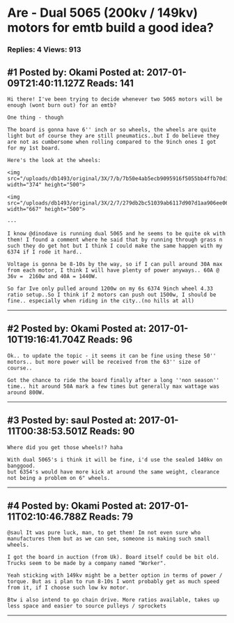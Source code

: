 # Are - Dual 5065 (200kv / 149kv) motors for emtb build a good idea?

### Replies: 4 Views: 913

## \#1 Posted by: Okami Posted at: 2017-01-09T21:40:11.127Z Reads: 141

```
Hi there! I've been trying to decide whenever two 5065 motors will be enough (wont burn out) for an emtb?

One thing - though

The board is gonna have 6'' inch or so wheels, the wheels are quite light but of course they are still pneumatics..but I do believe they are not as cumbersome when rolling compared to the 9inch ones I got for my 1st board.

Here's the look at the wheels:

<img src="/uploads/db1493/original/3X/7/b/7b50e4ab5ecb9095916f5055bb4ffb70d3660f2c.jpg" width="374" height="500">

<img src="/uploads/db1493/original/3X/2/7/279db2bc51039ab6117d907d1aa906ee06f64d0d.jpg" width="667" height="500">

---

I know @dinodave is running dual 5065 and he seems to be quite ok with them! I found a comment where he said that by running through grass n such they do get hot but I think I could make the same happen with my 6374 if I rode it hard..

Voltage is gonna be 8-10s by the way, so if I can pull around 30A max from each motor, I think I will have plenty of power anyways.. 60A @ 36v =  2160w and 40A = 1440W.

So far Ive only pulled around 1200w on my 6s 6374 9inch wheel 4.33 ratio setup..So I think if 2 motors can push out 1500w, I should be fine.. especially when riding in the city..(no hills at all)
```

---
## \#2 Posted by: Okami Posted at: 2017-01-10T19:16:41.704Z Reads: 96

```
Ok.. to update the topic - it seems it can be fine using these 50'' motors.. but more power will be received from the 63'' size of course.. 

Got the chance to ride the board finally after a long ''non season'' time.. hit around 50A mark a few times but generally max wattage was around 800W.
```

---
## \#3 Posted by: saul Posted at: 2017-01-11T00:38:53.501Z Reads: 90

```
Where did you get those wheels!? haha

With dual 5065's i think it will be fine, i'd use the sealed 140kv on banggood.
but 6354's would have more kick at around the same weight, clearance not being a problem on 6" wheels.
```

---
## \#4 Posted by: Okami Posted at: 2017-01-11T02:10:46.788Z Reads: 79

```
@saul It was pure luck, man, to get them! Im not even sure who manufactures them but as we can see, someone is making such small wheels.

I got the board in auction (from Uk). Board itself could be bit old. Trucks seem to be made by a company named "Worker".

Yeah sticking with 149kv might be a better option in terms of power / torque. But as i plan to run 8-10s I wont probably get as much speed from it, if I choose such low kv motor.

Btw i also intend to go chain drive. More ratios available, takes up less space and easier to source pulleys / sprockets
```

---
